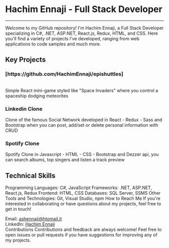 <h1>Hachim Ennaji - Full Stack Developer</h1>
<hr>
Welcome to my GitHub repository! I'm Hachim Ennaji, a Full Stack Developer specializing in C#, .NET, ASP.NET, React.js, Redux, HTML, and CSS. Here you'll find a variety of projects I've developed, ranging from web applications to code samples and much more.

<br>


<h2>Key Projects</h2>
  <h3>
[https://github.com/HachimEnnaji/epishuttles]
    
  </h3> <br>
Simple React mini-game styled like "Space Invaders" where you control a spaceship dodging meteorites

<h3>Linkedin Clone </h3>
Clone of the famous Social Network developed in React - Redux - Sass and Bootstrap when you can post, add/set or delete personal information with CRUD

<h3>Spotify Clone</h3>
Spotify Clone in Javascript - HTML - CSS - Bootstrap  and Dezzer api, you can search albums, top singers and listen a track preview 
<br>

<h2>Technical Skills</h2>
Programming Languages: C#, JavaScript
Frameworks: .NET, ASP.NET, React.js, Redux
Frontend: HTML, CSS
Databases: SQL Server, SSMS
Other Tools and Technologies: Git, Visual Studio, npm
How to Reach Me
If you're interested in collaborating or have questions about my projects, feel free to get in touch!

Email: ashennaji@htomail.it <br>
LinkedIn: <a href="https://www.linkedin.com/in/hachim-ennaji/">Hachim Ennaji</a> <br>
Contributions
Contributions and feedback are always welcome! Feel free to open issues or pull requests if you have suggestions for improving any of my projects.
